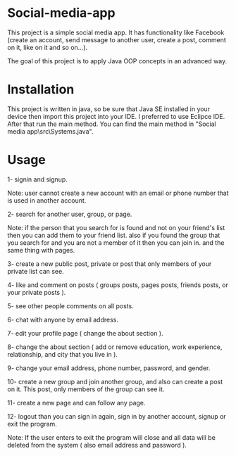 # Social-media-app
This project is a simple social media app. It has functionality like Facebook (create an account, send message to another user, create a post, comment on it, like on it and so on...).

The goal of this project is to apply Java OOP concepts in an advanced way.

# Installation
This project is written in java, so be sure that Java SE installed in your device then import this project into your IDE. I preferred to use Eclipce IDE.
After that run the main method. You can find the main method in "Social media app\src\Systems.java".

# Usage
1- signin and signup.

Note: user cannot create a new account with an email or phone number that is used in another account.

2- search for another user, group, or page.

Note: if the person that you search for is found and not on your friend's list then you can add them to your friend list. also if you found the group that you search for and you are not a member of it then you can join in. and the same thing with pages.

3- create a new public post, private or post that only members of your private list can see.

4- like and comment on posts ( groups posts, pages posts, friends posts, or your private posts ).

5- see other people comments on all posts.

6- chat with anyone by email address.

7- edit your profile page ( change the about section ).

8- change the about section ( add or remove education, work experience, relationship, and city that you live in ).

9- change your email address, phone number, password, and gender.

10- create a new group and join another group, and also can create a post on it. This post, only members of the group can see it.

11- create a new page and can follow any page.

12- logout than you can sign in again, sign in by another account, signup or exit the program.

Note: If the user enters to exit the program will close and all data will be deleted from the system ( also email address and password ).
